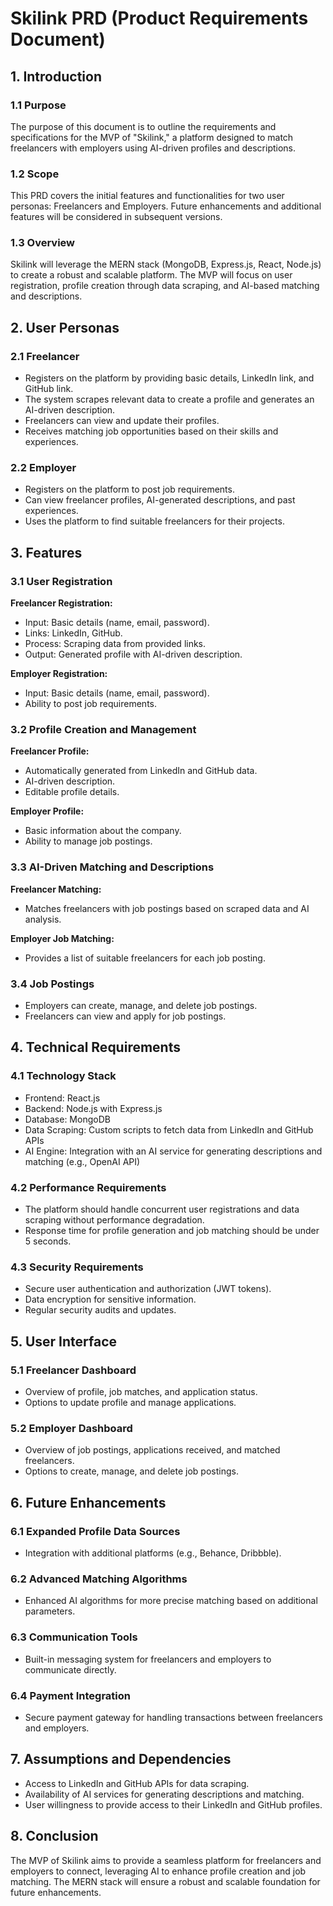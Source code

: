 # Skilink PRD (Product Requirements Document)

## 1. Introduction

### 1.1 Purpose
The purpose of this document is to outline the requirements and specifications for the MVP of "Skilink," a platform designed to match freelancers with employers using AI-driven profiles and descriptions.

### 1.2 Scope
This PRD covers the initial features and functionalities for two user personas: Freelancers and Employers. Future enhancements and additional features will be considered in subsequent versions.

### 1.3 Overview
Skilink will leverage the MERN stack (MongoDB, Express.js, React, Node.js) to create a robust and scalable platform. The MVP will focus on user registration, profile creation through data scraping, and AI-based matching and descriptions.

## 2. User Personas

### 2.1 Freelancer
- Registers on the platform by providing basic details, LinkedIn link, and GitHub link.
- The system scrapes relevant data to create a profile and generates an AI-driven description.
- Freelancers can view and update their profiles.
- Receives matching job opportunities based on their skills and experiences.

### 2.2 Employer
- Registers on the platform to post job requirements.
- Can view freelancer profiles, AI-generated descriptions, and past experiences.
- Uses the platform to find suitable freelancers for their projects.

## 3. Features

### 3.1 User Registration
**Freelancer Registration:**
- Input: Basic details (name, email, password).
- Links: LinkedIn, GitHub.
- Process: Scraping data from provided links.
- Output: Generated profile with AI-driven description.

**Employer Registration:**
- Input: Basic details (name, email, password).
- Ability to post job requirements.

### 3.2 Profile Creation and Management
**Freelancer Profile:**
- Automatically generated from LinkedIn and GitHub data.
- AI-driven description.
- Editable profile details.

**Employer Profile:**
- Basic information about the company.
- Ability to manage job postings.

### 3.3 AI-Driven Matching and Descriptions
**Freelancer Matching:**
- Matches freelancers with job postings based on scraped data and AI analysis.

**Employer Job Matching:**
- Provides a list of suitable freelancers for each job posting.

### 3.4 Job Postings
- Employers can create, manage, and delete job postings.
- Freelancers can view and apply for job postings.

## 4. Technical Requirements

### 4.1 Technology Stack
- Frontend: React.js
- Backend: Node.js with Express.js
- Database: MongoDB
- Data Scraping: Custom scripts to fetch data from LinkedIn and GitHub APIs
- AI Engine: Integration with an AI service for generating descriptions and matching (e.g., OpenAI API)

### 4.2 Performance Requirements
- The platform should handle concurrent user registrations and data scraping without performance degradation.
- Response time for profile generation and job matching should be under 5 seconds.

### 4.3 Security Requirements
- Secure user authentication and authorization (JWT tokens).
- Data encryption for sensitive information.
- Regular security audits and updates.

## 5. User Interface

### 5.1 Freelancer Dashboard
- Overview of profile, job matches, and application status.
- Options to update profile and manage applications.

### 5.2 Employer Dashboard
- Overview of job postings, applications received, and matched freelancers.
- Options to create, manage, and delete job postings.

## 6. Future Enhancements

### 6.1 Expanded Profile Data Sources
- Integration with additional platforms (e.g., Behance, Dribbble).

### 6.2 Advanced Matching Algorithms
- Enhanced AI algorithms for more precise matching based on additional parameters.

### 6.3 Communication Tools
- Built-in messaging system for freelancers and employers to communicate directly.

### 6.4 Payment Integration
- Secure payment gateway for handling transactions between freelancers and employers.

## 7. Assumptions and Dependencies
- Access to LinkedIn and GitHub APIs for data scraping.
- Availability of AI services for generating descriptions and matching.
- User willingness to provide access to their LinkedIn and GitHub profiles.

## 8. Conclusion
The MVP of Skilink aims to provide a seamless platform for freelancers and employers to connect, leveraging AI to enhance profile creation and job matching. The MERN stack will ensure a robust and scalable foundation for future enhancements.
